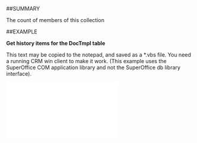 

##SUMMARY


The count of members of this collection



##EXAMPLE

**Get history items for the DocTmpl table**

This text may be copied to the notepad, and saved as a *.vbs file. You need a running CRM win client to make it work. (This example uses the SuperOffice COM application library and not the SuperOffice db library interface).

![](../../Examples/vbs/IListTextItems.Count.vbs.txt)





